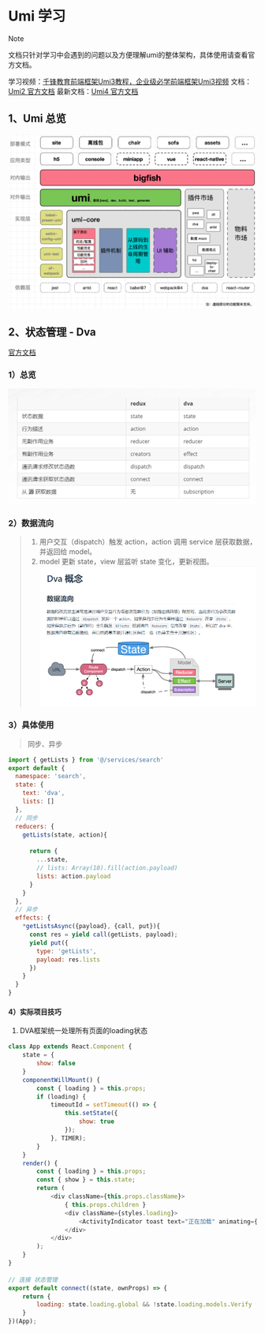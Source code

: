 
# Umi 学习

> [!NOTE]
> 文档只针对学习中会遇到的问题以及方便理解umi的整体架构，具体使用请查看官方文档。
>
> 学习视频：[千锋教育前端框架Umi3教程，企业级必学前端框架Umi3视频](https://www.bilibili.com/video/BV1pG411879j?p=18&vd_source=5a92b42b9c4477c241fa7717e9e8504a)
> 文档：[Umi2 官方文档](https://v2.umijs.org/zh/)
> 最新文档：[Umi4 官方文档](https://umijs.org/zh-CN/docs/introduce)

## 1、Umi 总览

![Umi 总体架构](assets/Umi总览/image-2.png)

## 2、状态管理 - Dva
[官方文档](https://dvajs.com/api/#%E8%BE%93%E5%87%BA%E6%96%87%E4%BB%B6)

### 1）总览

![Dva](assets/Umi总览/image.png)

### 2）数据流向
>
> 1. 用户交互（dispatch）触发 action，action 调用 service 层获取数据，并返回给 model。
> 2. model 更新 state，view 层监听 state 变化，更新视图。
![数据流向](assets/Umi总览/image-1.png)

### 3）具体使用
>
> 同步、异步

```JavaScript
import { getLists } from '@/services/search' 
export default {
  namespace: 'search',
  state: {
    text: 'dva',
    lists: []
  },
  // 同步
  reducers: {
    getLists(state, action){

      return {
        ...state,
        // lists: Array(10).fill(action.payload)
        lists: action.payload
      }
    }
  },
  // 异步
  effects: {
    *getListsAsync({payload}, {call, put}){
      const res = yield call(getLists, payload);
      yield put({
        type: 'getLists',
        payload: res.lists
      })
    }
  }
}
```

#### 4）实际项目技巧

1. DVA框架统一处理所有页面的loading状态

```js
class App extends React.Component {
    state = {
        show: false
    }
    componentWillMount() {
        const { loading } = this.props;
        if (loading) {
            timeoutId = setTimeout(() => {
                this.setState({
                    show: true
                });
            }, TIMER);
        }
    } 
    render() {
        const { loading } = this.props;
        const { show } = this.state;
        return (
            <div className={this.props.className}>
                { this.props.children }
                <div className={styles.loading}>
                    <ActivityIndicator toast text="正在加载" animating={show && loading} />
                </div>
            </div>
        );
    }
}

// 连接 状态管理
export default connect((state, ownProps) => {
    return {
        loading: state.loading.global && !state.loading.models.Verify
    }
})(App);
```
